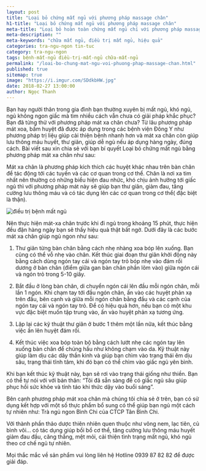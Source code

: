 ```yaml
---
layout: post
title: "Loại bỏ chứng mất ngủ với phương pháp massage chân"
h1-title: "Loại bỏ chứng mất ngủ với phương pháp massage chân"
meta-title: "Loại bỏ hoàn toàn chứng mất ngủ chỉ với phương pháp massage chân"
meta-description: ""
meta-keywords: "chữa mất ngủ, điều trị mất ngủ, hiệu quả"
categories: tra-ngu-ngon tin-tuc
category: tra-ngu-ngon
tags: bệnh-mất-ngủ điều-trị-mất-ngủ chữa-mất-ngủ
permalink: "/loai-bo-chung-mat-ngu-voi-phuong-phap-massage-chan.html"
published: true
sitemap: true
image: "https://i.imgur.com/SDdkbHW.jpg"
date: 2018-02-27 13:00:00
author: Ngọc Thanh
---
```


Bạn hay người  thân trong gia đình bạn thường xuyên bị mất ngủ, khó ngủ, ngủ không ngon giấc mà tìm nhiều cách vẫn chưa có giải pháp khắc phục? Bạn đã từng thử với phương pháp mát xa chân chưa? Từ lâu phương pháp mát xoa, bấm huyệt đã được áp dụng trong các bệnh viện Đông Y như phương pháp trị liệu giúp cải thiện bệnh nhanh hơn và mát xa chân còn giúp lưu thông máu huyết, thư giãn, giúp dễ ngủ nếu áp dụng hàng ngày, đúng cách. Bài viết sau xin chia sẻ với bạn bí quyết Loại bỏ chứng mất ngủ bằng phương pháp mát xa chân như sau:

Mát xa chân là phương pháp kích thích các huyệt khác nhau trên bàn chân để tác động tới các tuyến và các cơ quan trong cơ thể. Chân là nơi xa tim nhất nên thường có những biểu hiện đau nhức, khó chịu ảnh hưởng tới giấc ngủ thì với phương pháp mát này sẽ giúp bạn thư giãn, giảm đau, tăng cường lưu thông máu và có tác dụng lên các cơ quan trong cơ thể( đặc biệt là thận).  

<img  src="https://i.imgur.com/hDAZ5hO.jpg" alt="điều trị bệnh mất ngủ" class="responsive-img lazy">

Nên thực hiện mát-xa chân trước khi đi ngủ trong khoảng 15 phút, thực hiện đều đặn hàng ngày bạn sẽ thấy hiệu quả thật bất ngờ. Dưới đây là các bước mát xa chân giúp ngủ ngon như sau:

1. Thư giãn từng bàn chân bằng cách nhẹ nhàng xoa bóp lên xuống. Bạn cũng có thể vỗ nhẹ vào chân. Kết thúc giai đoạn thư giãn khởi động này bằng cách dùng ngón tay cái và ngón tay trỏ bóp nhẹ vào đám rối dương ở bàn chân (điểm giữa gan bàn chân phần lõm vào) giữa ngón cái và ngón trỏ trong 5-10 giây.

2. Bắt đầu ở lòng bàn chân, di chuyển ngón cái lên đầu mỗi ngón chân, mỗi lần 1 ngón. Khi chạm tay tới đầu ngón chân, ấn vào các huyệt phản xạ trên đầu, bên cạnh và giữa mỗi ngón chân bằng đầu và các cạnh của ngón tay cái và ngón tay trỏ. Để có hiệu quả hơn, nếu bạn có một khu vực đặc biệt muốn tập trung vào, ấn vào huyệt phản xạ tương ứng.

3. Lặp lại các kỹ thuật thư giãn ở bước 1 thêm một lần nữa, kết thúc bằng việc ấn lên huyệt đám rối.

4. Kết thúc việc xoa bóp toàn bộ bằng cách lướt nhẹ các ngón tay lên xuống bàn chân để chúng hầu như không chạm vào da. Kỹ thuật này giúp làm dịu các dây thần kinh và giúp bạn chìm vào trạng thái êm dịu sâu, trạng thái tĩnh tâm, khi đó bạn có thể chìm vào giấc ngủ yên bình.

Khi bạn kết thúc kỹ thuật này, bạn sẽ rơi vào trạng thái giống như thiền. Bạn có thể tự nói với với bản thân: “Tôi đã sẵn sàng để có giấc ngủ sâu giúp phục hồi sức khỏe và tỉnh táo khi thức dậy vào buổi sáng”.

Bên cạnh phương pháp mát xoa chân mà chúng tôi chia sẻ ở trên, bạn có sử dụng kết hợp với một số thực phẩm bổ sung có thể giúp bạn ngủ một cách tự nhiên như: Trà ngủ ngon Bình Chi của CTCP Tân Bình Chi.

Với thành phần thảo dược thiên nhiên quen thuộc như vông nem, lạc tiên, củ bình vôi... có tác dụng giúp bồi bổ cơ thể, tăng cường lưu thông máu huyết giảm đau đầu, căng thẳng, mệt mỏi, cải thiện tình trạng mất ngủ, khó ngủ theo cơ chế ngủ tự nhiên.

Mọi thắc mắc về sản phẩm vui lòng liên hệ Hotline 0939 87 82 82 để được giải đáp.
